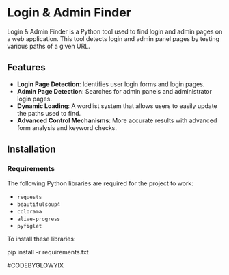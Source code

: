 # Login & Admin Finder

Login & Admin Finder is a Python tool used to find login and admin pages on a web application. This tool detects login and admin panel pages by testing various paths of a given URL.

## Features

- **Login Page Detection**: Identifies user login forms and login pages.
- **Admin Page Detection**: Searches for admin panels and administrator login pages.
- **Dynamic Loading**: A wordlist system that allows users to easily update the paths used to find.
- **Advanced Control Mechanisms**: More accurate results with advanced form analysis and keyword checks.

## Installation

### Requirements

The following Python libraries are required for the project to work:

- `requests`
- `beautifulsoup4`
- `colorama`
- `alive-progress`
- `pyfiglet`

To install these libraries:

pip install -r requirements.txt


































































































#CODEBYGLOWYIX
